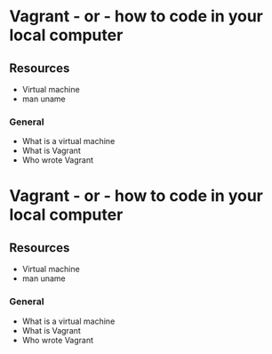 # Vagrant - or - how to code in your local computer
## Resources
* Virtual machine
* man uname
### General
* What is a virtual machine
* What is Vagrant
* Who wrote Vagrant
# Vagrant - or - how to code in your local computer
## Resources
* Virtual machine
* man uname
### General
* What is a virtual machine
* What is Vagrant
* Who wrote Vagrant

